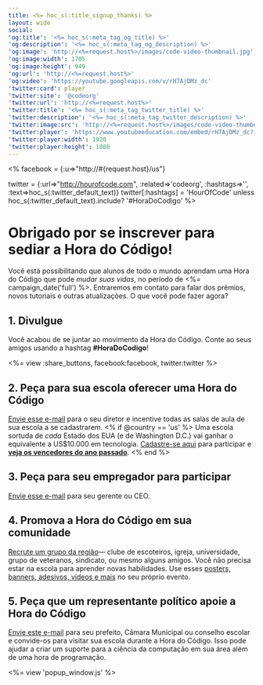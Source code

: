 ```yaml
---
title: <%= hoc_s(:title_signup_thanks) %>
layout: wide
social:
'og:title': '<%= hoc_s(:meta_tag_og_title) %>'
'og:description': '<%= hoc_s(:meta_tag_og_description) %>'
'og:image': 'http://<%=request.host%>/images/code-video-thumbnail.jpg'
'og:image:width': 1705
'og:image:height': 949
'og:url': 'http://<%=request.host%>'
'og:video': 'https://youtube.googleapis.com/v/rH7AjDMz_dc'
'twitter:card': player
'twitter:site': '@codeorg'
'twitter:url': 'http://<%=request.host%>'
'twitter:title': '<%= hoc_s(:meta_tag_twitter_title) %>'
'twitter:description': '<%= hoc_s(:meta_tag_twitter_description) %>'
'twitter:image:src': 'http://<%=request.host%>/images/code-video-thumbnail.jpg'
'twitter:player': 'https://www.youtubeeducation.com/embed/rH7AjDMz_dc?iv_load_policy=3&rel=0&autohide=1&showinfo=0'
'twitter:player:width': 1920
'twitter:player:height': 1080
---
```


<% facebook = {:u=>"http://#{request.host}/us"}

twitter = {:url=>"http://hourofcode.com", :related=>'codeorg', :hashtags=>'', :text=>hoc_s(:twitter_default_text)}
twitter[:hashtags] = 'HourOfCode' unless hoc_s(:twitter_default_text).include? '#HoraDoCodigo' %>

# Obrigado por se inscrever para sediar a Hora do Código!

Você está possibilitando que alunos de todo o mundo aprendam uma Hora do Código que pode *mudar suas vidas*, no período de <%= campaign_date('full') %>. Entraremos em contato para falar dos prêmios, novos tutoriais e outras atualizações. O que você pode fazer agora?

## 1. Divulgue

Você acabou de se juntar ao movimento da Hora do Código. Conte ao seus amigos usando a hashtag **#HoraDoCodigo**!

<%= view :share_buttons, facebook:facebook, twitter:twitter %>

## 2. Peça para sua escola oferecer uma Hora do Código

[Envie esse e-mail](<%= resolve_url('/resources/promote#sample-emails') %>) para o seu diretor e incentive todas as salas de aula de sua escola a se cadastrarem. <% if @country == 'us' %> Uma escola sortuda de *cada* Estado dos EUA (e de Washington D.C.) vai ganhar o equivalente a US$10.000 em tecnologia. [Cadastre-se aqui](<%= resolve_url('/prizes/hardware-signup') %>) para participar e [**veja os vencedores do ano passado**](http://codeorg.tumblr.com/post/104109522378/prize-winners). <% end %>

## 3. Peça para seu empregador para participar

[Envie esse e-mail](<%= resolve_url('/resources/promote#sample-emails') %>) para seu gerente ou CEO.

## 4. Promova a Hora do Código em sua comunidade

[Recrute um grupo da região](<%= resolve_url('/resources/promote#sample-emails') %>)— clube de escoteiros, igreja, universidade, grupo de veteranos, sindicato, ou mesmo alguns amigos. Você não precisa estar na escola para aprender novas habilidades. Use esses [posters, banners, adesivos, vídeos e mais](<%= resolve_url('/resources/promote') %>) no seu próprio evento.

## 5. Peça que um representante político apoie a Hora do Código

[Envie este e-mail](<%= resolve_url('/resources/promote#sample-emails') %>) para seu prefeito, Câmara Municipal ou conselho escolar e convide-os para visitar sua escola durante a Hora do Código. Isso pode ajudar a criar um suporte para a ciência da computação em sua área além de uma hora de programação.

<%= view 'popup_window.js' %>